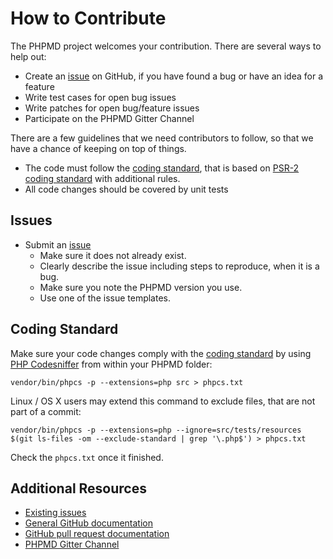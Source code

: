 How to Contribute
=================

The PHPMD project welcomes your contribution. There are several ways to help out:

* Create an [issue](https://github.com/phpmd/phpmd/issues/) on GitHub,
if you have found a bug or have an idea for a feature
* Write test cases for open bug issues
* Write patches for open bug/feature issues
* Participate on the PHPMD Gitter Channel

There are a few guidelines that we need contributors to follow, so that we have a
chance of keeping on top of things.

* The code must follow the [coding standard](https://github.com/phpmd/phpmd/blob/master/phpcs.xml.dist), that is based on [PSR-2 coding standard](http://www.php-fig.org/psr/psr-2/) with additional rules.
* All code changes should be covered by unit tests

Issues
------

* Submit an [issue](https://github.com/phpmd/phpmd/issues/)
  * Make sure it does not already exist.
  * Clearly describe the issue including steps to reproduce, when it is a bug.
  * Make sure you note the PHPMD version you use.
  * Use one of the issue templates.

Coding Standard
---------------

Make sure your code changes comply with the [coding standard](https://github.com/phpmd/phpmd/blob/master/phpcs.xml.dist) by
using [PHP Codesniffer](https://github.com/squizlabs/PHP_CodeSniffer)
from within your PHPMD folder:

    vendor/bin/phpcs -p --extensions=php src > phpcs.txt

Linux / OS X users may extend this command to exclude files, that are not part of a commit:

    vendor/bin/phpcs -p --extensions=php --ignore=src/tests/resources $(git ls-files -om --exclude-standard | grep '\.php$') > phpcs.txt

Check the ``phpcs.txt`` once it finished.

Additional Resources
--------------------

* [Existing issues](https://github.com/phpmd/phpmd/issues/)
* [General GitHub documentation](https://help.github.com/)
* [GitHub pull request documentation](https://help.github.com/articles/creating-a-pull-request/)
* [PHPMD Gitter Channel](https://gitter.im/phpmd/community)
